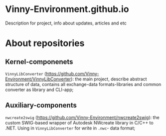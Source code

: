 # Vinny-Environment.github.io
Description for project, info about updates, articles and etc

# About repositories

## Kernel-componenets

`VinnyLibConverter` (https://github.com/Vinny-Environment/VinnyLibConverter): the main project, describe abstract structure of data, contains all exchange-data formats-libraries and common converter as library and CLI-app;

## Auxiliary-components

`nwcreate2swig` (https://github.com/Vinny-Environment/nwcreate2swig): the custom SWIG-based wrapper of Autodesk NWcreate library in C/C++ to .NET. Using in `VinnyLibConverter` for write in `.nwc`- data format;
